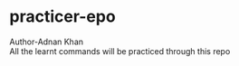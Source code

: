 # practicer-epo
Author-Adnan Khan <br> All the learnt commands will be practiced through this repo

